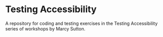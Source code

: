 # Testing Accessibility

A repository for coding and testing exercises in the Testing Accessibility series of workshops by Marcy Sutton.

